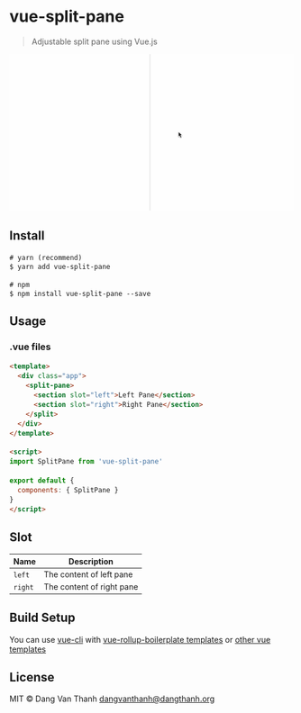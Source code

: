# vue-split-pane

> Adjustable split pane using Vue.js

![](screenshot.gif)

## Install

```
# yarn (recommend)
$ yarn add vue-split-pane

# npm
$ npm install vue-split-pane --save
```

## Usage

### .vue files

```html
<template>
  <div class="app">
    <split-pane>
      <section slot="left">Left Pane</section>
      <section slot="right">Right Pane</section>
    </split>
  </div>
</template>

<script>
import SplitPane from 'vue-split-pane'

export default {
  components: { SplitPane }
}
</script>
```

## Slot

| Name           | Description                              |
| -------------- | ---------------------------------------- |
| `left`         | The content of left pane                 |
| `right`        | The content of right pane                |

## Build Setup

You can use [vue-cli](https://github.com/vuejs/vue-cli) with [vue-rollup-boilerplate templates](https://github.com/dangvanthanh/vue-rollup-boilerplate) or [other vue templates](https://github.com/vuejs-templates)

## License

MIT © Dang Van Thanh <dangvanthanh@dangthanh.org>
